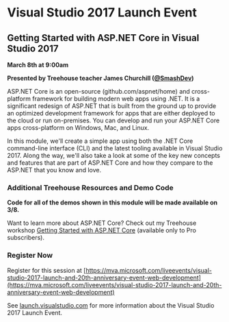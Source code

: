 
# Visual Studio 2017 Launch Event

## Getting Started with ASP.NET Core in Visual Studio 2017

**March 8th at 9:00am**

__Presented by Treehouse teacher James Churchill ([@SmashDev](https://twitter.com/SmashDev))__

ASP.NET Core is an open-source (github.com/aspnet/home) and cross-platform framework for building modern web apps using .NET. It is a significant redesign of ASP.NET that is built from the ground up to provide an optimized development framework for apps that are either deployed to the cloud or run on-premises. You can develop and run your ASP.NET Core apps cross-platform on Windows, Mac, and Linux.

In this module, we'll create a simple app using both the .NET Core command-line interface (CLI) and the latest tooling available in Visual Studio 2017. Along the way, we'll also take a look at some of the key new concepts and features that are part of ASP.NET Core and how they compare to the ASP.NET that you know and love.

### Additional Treehouse Resources and Demo Code

__Code for all of the demos shown in this module will be made available on 3/8.__

Want to learn more about ASP.NET Core? Check out my Treehouse workshop [Getting Started with ASP.NET Core](https://teamtreehouse.com/library/getting-started-with-aspnet-core) (available only to Pro subscribers).

### Register Now

Register for this session at [https://mva.microsoft.com/liveevents/visual-studio-2017-launch-and-20th-anniversary-event-web-development](https://mva.microsoft.com/liveevents/visual-studio-2017-launch-and-20th-anniversary-event-web-development)

See [launch.visualstudio.com](https://launch.visualstudio.com/) for more information about the Visual Studio 2017 Launch Event.
